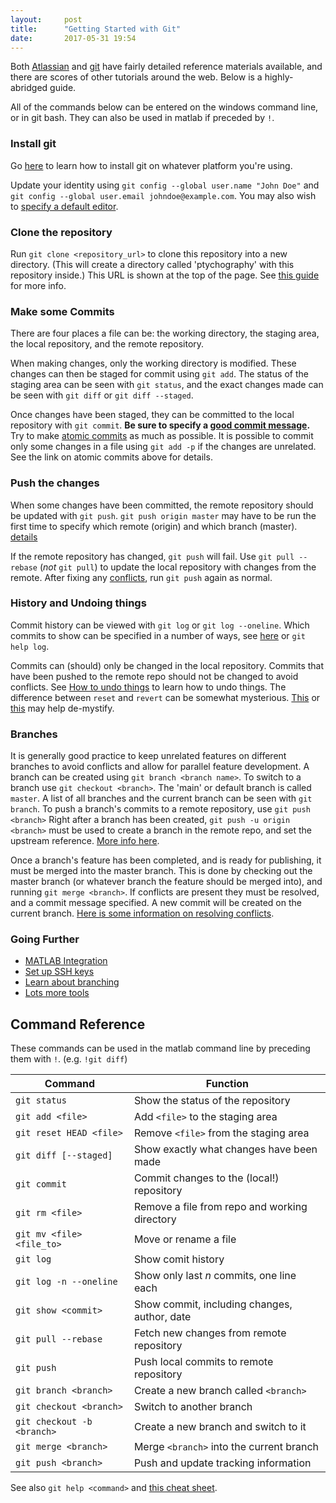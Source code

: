 ```yaml
---
layout:     post
title:      "Getting Started with Git"
date:       2017-05-31 19:54
---
```


Both [Atlassian](https://www.atlassian.com/git/tutorials/what-is-version-control)
and [git](https://git-scm.com/book/en/v2)
have fairly detailed reference materials available,
and there are scores of other tutorials around the web.
Below is a highly-abridged guide.

All of the commands below can be entered on the windows command line, or in git bash.
They can also be used in matlab if preceded by `!`.

### Install git ###

Go [here](https://git-scm.com/book/en/v2/Getting-Started-Installing-Git)
to learn how to install git on whatever platform you're using.

Update your identity using
`git config --global user.name "John Doe"`
and `git config --global user.email johndoe@example.com`.
You may also wish to [specify a default editor](https://git-scm.com/book/en/v2/Getting-Started-First-Time-Git-Setup#Your-Editor).

### Clone the repository ###

Run `git clone <repository_url>`
to clone this repository into a new directory.
(This will create a directory called 'ptychography'
with this repository inside.)
This URL is shown at the top of the page.
See
[this guide](https://git-scm.com/book/en/v2/Git-Basics-Getting-a-Git-Repository)
for more info.

### Make some Commits ###

There are four places a file can be: the working directory, the staging area,
the local repository, and the remote repository.

When making changes, only the working directory is modified.
These changes can then be staged for commit using `git add`.
The status of the staging area can be seen with `git status`,
and the exact changes made can be seen with `git diff` or `git diff --staged`.

Once changes have been staged, they can be committed to the local repository
with `git commit`.
**Be sure to specify a [good commit message](http://chris.beams.io/posts/git-commit/).**
Try to make 
[atomic commits](https://seesparkbox.com/foundry/atomic_commits_with_git)
as much as possible. 
It is possible to commit only some changes in a file using `git add -p`
if the changes are unrelated. 
See the link on atomic commits above for details. 

### Push the changes ###

When some changes have been committed,
the remote repository should be updated with `git push`.
`git push origin master` may have to be run the first time
to specify which remote (origin) and which branch (master).
[details](https://git-scm.com/book/en/v2/Git-Basics-Working-with-Remotes)

If the remote repository has changed, `git push` will fail.
Use `git pull --rebase` (*not* `git pull`) to update the local repository
with changes from the remote.
After fixing any
[conflicts](https://git-scm.com/book/en/v2/Git-Branching-Basic-Branching-and-Merging#Basic-Merge-Conflicts),
run `git push` again as normal.

### History and Undoing things ###

Commit history can be viewed with `git log` or `git log --oneline`.
Which commits to show can be specified in a number of ways,
see [here](https://git-scm.com/docs/git-log) or `git help log`.

[comment]: # (Mention that commits are identified by their hash somewhere)

[comment]: # (Make a separate section for undoing, talk about reverts)
Commits can (should) only be changed in the local repository.
Commits that have been pushed to the remote repo
should not be changed to avoid conflicts.
See
[How to undo things](https://git-scm.com/book/en/v2/Git-Basics-Undoing-Things)
to learn how to undo things.
The difference between `reset` and `revert` can be somewhat mysterious.
[This](https://git-scm.com/2011/07/11/reset.html) or
[this](https://www.atlassian.com/git/tutorials/resetting-checking-out-and-reverting)
may help de-mystify.

### Branches ###

It is generally good practice to keep unrelated features on different branches
to avoid conflicts and allow for parallel feature development.
A branch can be created using `git branch <branch name>`.
To switch to a branch use `git checkout <branch>`.
The 'main' or default branch is called `master`.
A list of all branches and the current branch can be seen with `git branch`.
To push a branch's commits to a remote repository, use `git push <branch>`
Right after a branch has been created, `git push -u origin <branch>` must be used
to create a branch in the remote repo, and set the upstream reference.
[More info here](https://git-scm.com/book/en/v2/Git-Branching-Basic-Branching-and-Merging).

Once a branch's feature has been completed, and is ready for publishing,
it must be merged into the master branch.
This is done by checking out the master branch
(or whatever branch the feature should be merged into),
and running `git merge <branch>`.
If conflicts are present they must be resolved, and a commit message specified.
A new commit will be created on the current branch.
[Here is some information on resolving conflicts](https://git-scm.com/book/en/v2/Git-Branching-Basic-Branching-and-Merging#Basic-Merge-Conflicts).

### Going Further ###

 * [MATLAB Integration](http://blogs.mathworks.com/community/2014/10/20/matlab-and-git/)
 * [Set up SSH keys](https://confluence.atlassian.com/bitbucket/set-up-ssh-for-git-728138079.html)
 * [Learn about branching](https://git-scm.com/book/en/v2/Git-Branching-Branches-in-a-Nutshell)
 * [Lots more tools](https://git-scm.com/book/en/v2/Git-Tools-Revision-Selection)

## Command Reference ##

These commands can be used in the matlab command line by preceding them with `!`.
(e.g. `!git diff`)

Command                     | Function
----------------------------|----------
`git status`                | Show the status of the repository
`git add <file>`            | Add `<file>` to the staging area
`git reset HEAD <file>`     | Remove `<file>` from the staging area
`git diff [--staged]`       | Show exactly what changes have been made
`git commit`                | Commit changes to the (local!) repository
`git rm <file>`             | Remove a file from repo and working directory
`git mv <file> <file_to>`   | Move or rename a file
`git log`                   | Show comit history
`git log -n --oneline`      | Show only last _n_ commits, one line each
`git show <commit>`         | Show commit, including changes, author, date
`git pull --rebase`         | Fetch new changes from remote repository
`git push`                  | Push local commits to remote repository
`git branch <branch>`       | Create a new branch called `<branch>`
`git checkout <branch>`     | Switch to another branch
`git checkout -b <branch>`  | Create a new branch and switch to it
`git merge <branch>`        | Merge `<branch>` into the current branch
`git push <branch>`         | Push and update tracking information

See also `git help <command>` and
[this cheat sheet](https://services.github.com/kit/downloads/github-git-cheat-sheet.pdf).
